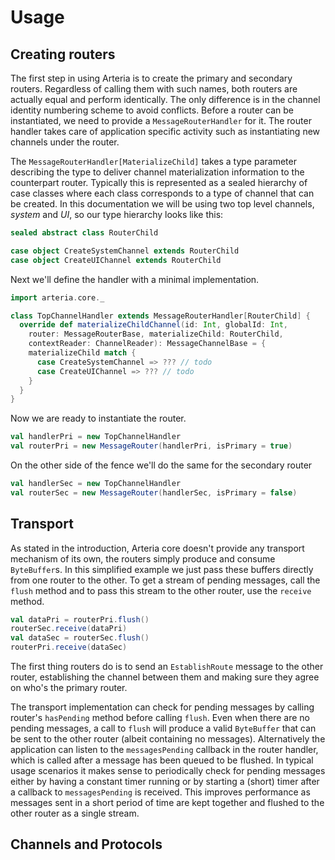 # Usage

## Creating routers

The first step in using Arteria is to create the primary and secondary routers. Regardless of calling them with such names, both routers are actually equal
and perform identically. The only difference is in the channel identity numbering scheme to avoid conflicts. Before a router can be instantiated, we need to
provide a `MessageRouterHandler` for it. The router handler takes care of application specific activity such as instantiating new channels under the router.
 
The `MessageRouterHandler[MaterializeChild]` takes a type parameter describing the type to deliver channel materialization information to the counterpart
router. Typically this is represented as a sealed hierarchy of case classes where each class corresponds to a type of channel that can be created. In this
documentation we will be using two top level channels, _system_ and _UI_, so our type hierarchy looks like this:

```scala
sealed abstract class RouterChild

case object CreateSystemChannel extends RouterChild
case object CreateUIChannel extends RouterChild
```

Next we'll define the handler with a minimal implementation.

```scala
import arteria.core._

class TopChannelHandler extends MessageRouterHandler[RouterChild] {
  override def materializeChildChannel(id: Int, globalId: Int, 
    router: MessageRouterBase, materializeChild: RouterChild, 
    contextReader: ChannelReader): MessageChannelBase = {
    materializeChild match {
      case CreateSystemChannel => ??? // todo
      case CreateUIChannel => ??? // todo
    }
  }
}
```

Now we are ready to instantiate the router.

```scala
val handlerPri = new TopChannelHandler
val routerPri = new MessageRouter(handlerPri, isPrimary = true) 
```

On the other side of the fence we'll do the same for the secondary router

```scala
val handlerSec = new TopChannelHandler
val routerSec = new MessageRouter(handlerSec, isPrimary = false) 
```

## Transport

As stated in the introduction, Arteria core doesn't provide any transport mechanism of its own, the routers simply produce and consume `ByteBuffer`s. In this
simplified example we just pass these buffers directly from one router to the other. To get a stream of pending messages, call the `flush` method and to pass
this stream to the other router, use the `receive` method.

```scala
val dataPri = routerPri.flush()
routerSec.receive(dataPri)
val dataSec = routerSec.flush()
routerPri.receive(dataSec)
```

The first thing routers do is to send an `EstablishRoute` message to the other router, establishing the channel between them and making sure they agree on who's
the primary router.

The transport implementation can check for pending messages by calling router's `hasPending` method before calling `flush`. Even when there are no pending
messages, a call to `flush` will produce a valid `ByteBuffer` that can be sent to the other router (albeit containing no messages). Alternatively the
application can listen to the `messagesPending` callback in the router handler, which is called after a message has been queued to be flushed. In typical usage
scenarios it makes sense to periodically check for pending messages either by having a constant timer running or by starting a (short) timer after a callback to
`messagesPending` is received. This improves performance as messages sent in a short period of time are kept together and flushed to the other router as a
single stream.

## Channels and Protocols

